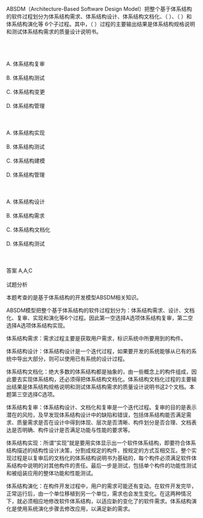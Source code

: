 <div class="detail lh2"><p>ABSDM（Architecture-Based Software Design Model）把整个基于体系结构的软件过程划分为体系结构需求、体系结构设计、体系结构文档化、（  ）、（  ）和体系结构演化等 6个子过程。其中，（  ）过程的主要输出结果是体系结构规格说明和测试体系结构需求的质量设计说明书。<br/> <br/></p><br/><br/>A. 体系结构复审<br/><br/>B. 体系结构测试<br/><br/>C. 体系结构变更<br/><br/>D. 体系结构管理<br/><br/><br/><br/>A. 体系结构实现<br/><br/>B. 体系结构测试<br/><br/>C. 体系结构建模<br/><br/>D. 体系结构管理<br/><br/><br/><br/>A. 体系结构设计<br/><br/>B. 体系结构需求<br/><br/>C. 体系结构文档化<br/><br/>D. 体系结构测试<br/><br/><br/><br/>答案 A,A,C<br/><br/>试题分析<br/><p></p><p>本题考查的是基于体系结构的开发模型ABSDM相关知识。</p><p>ABSDM模型把整个基于体系结构的软件过程划分为：体系结构需求、设计、文档化、复审、实现和演化等6个过程。因此第一空选择A选项体系结构复审，第二空选择A选项体系结构实现。</p><p>体系结构需求：需求过程主要是获取用户需求，标识系统中所要用到的构件。</p><p>体系结构设计：体系结构设计是一个迭代过程，如果要开发的系统能够从已有的系统中导出大部分，则可以使用已有系统的设计过程。</p><p>体系结构文档化：绝大多数的体系结构都是抽象的，由一些概念上的构件组成，因此要去实现体系结构，还必须得把体系结构文档化。体系结构文档化过程的主要输出结果是体系结构规格说明和测试体系结构需求的质量设计说明书这2个文档。本题第三空选择C选项。</p><p>体系结构复审：体系结构设计、文档化和复审是一个迭代过程。复审的目的是表示潜在的风险，及早发现体系结构设计中的缺陷和错误，包括体系结构能否满足需求、质量需求是否在设计中得到体现、层次是否清晰、构件划分是否合理、文档表达是否明确、构件设计是否满足功能与性能的要求等。</p><p>体系结构实现：所谓“实现”就是要用实体显示出一个软件体系结构，即要符合体系结构描述的结构性设计决策，分割成规定的构件，按规定的方式互相交互。整个实现过程是以复审后的文档化的体系结构说明书为基础的，每个构件必须满足软件体系结构中说明的对其他构件的责任。最后一步是测试，包括单个构件的功能性测试和被组装应用的整体功能和性能测试。</p><p>体系结构演化：在构件开发过程中，用户的需求可能还有变动。在软件开发完毕，正常运行后，由一个单位移植到另一个单位，需求也会发生变化。在这两种情况下，就必须相应地修改软件体系结构，以适应新的变化了的软件需求。体系结构演化是使用系统演化步骤去修改应用，以满足新的需求。</p></div>